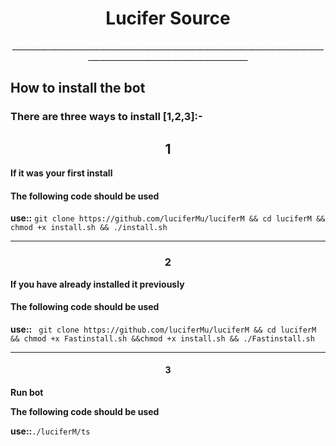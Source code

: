 <h1 align="center">    Lucifer Source</h1>
<p align="center">
______________________________________________________________________________________________________________________

## How to install the bot

### There are three ways to install [1,2,3]:-

<h2 align="center">1</h2>

**If it was your first install**

#### The following code should be used

**use::**  ``` git clone https://github.com/luciferMu/luciferM && cd luciferM && chmod +x install.sh && ./install.sh ```
______________________________________________________________________________________________________________________

<h3 align="center">2</h3>

**If you have already installed it previously**

#### The following code should be used

**use::**  ``` git clone https://github.com/luciferMu/luciferM && cd luciferM && chmod +x Fastinstall.sh &&chmod +x install.sh && ./Fastinstall.sh```

______________________________________________________________________________________________________________________

<h4 align="center">3</h4> 

**Run bot**

**The following code should be used**

**use::**```./luciferM/ts```
